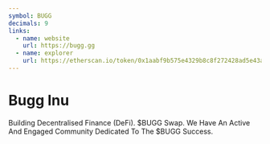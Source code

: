 ```yaml
---
symbol: BUGG
decimals: 9
links:
  - name: website
    url: https://bugg.gg
  - name: explorer
    url: https://etherscan.io/token/0x1aabf9b575e4329b8c8f272428ad5e43ab4aefc8
---
```


# Bugg Inu

Building Decentralised Finance (DeFi). $BUGG Swap. We Have An Active And Engaged Community Dedicated To The $BUGG Success.
